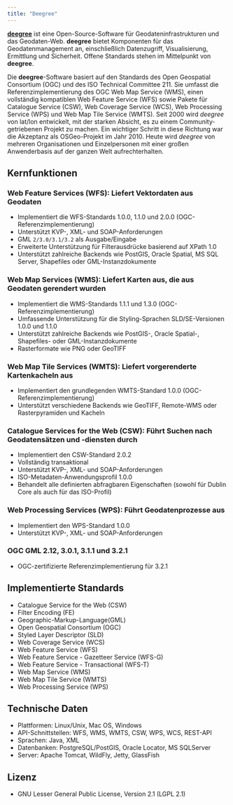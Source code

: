 ```yaml
---
title: "Deegree"
---
```


[**deegree**](https://www.deegree.org) ist eine Open-Source-Software für Geodateninfrastrukturen und das Geodaten-Web. **deegree** bietet Komponenten für das Geodatenmanagement an, einschließlich Datenzugriff, Visualisierung, Ermittlung und Sicherheit. Offene Standards stehen im Mittelpunkt von **deegree**.

Die **deegree**-Software basiert auf den Standards des Open Geospatial Consortium (OGC) und des ISO Technical Committee 211. Sie umfasst die Referenzimplementierung des OGC Web Map Service (WMS), einen vollständig kompatiblen Web Feature Service (WFS) sowie Pakete für Catalogue Service (CSW), Web Coverage Service (WCS), Web Processing Service (WPS) und Web Map Tile Service (WMTS). Seit 2000 wird *deegree* von lat/lon entwickelt, mit der starken Absicht, es zu einem Community-getriebenen Projekt zu machen. Ein wichtiger Schritt in diese Richtung war die Akzeptanz als OSGeo-Projekt im Jahr 2010. Heute wird *deegree* von mehreren Organisationen und Einzelpersonen mit einer großen Anwenderbasis auf der ganzen Welt aufrechterhalten.

## Kernfunktionen 
### Web Feature Services (WFS): Liefert Vektordaten aus Geodaten

* Implementiert die WFS-Standards 1.0.0, 1.1.0 und 2.0.0 (OGC-Referenzimplementierung)
* Unterstützt KVP-, XML- und SOAP-Anforderungen
* GML `2/3.0/3.1/3.2` als Ausgabe/Eingabe
* Erweiterte Unterstützung für Filterausdrücke basierend auf XPath 1.0
* Unterstützt zahlreiche Backends wie PostGIS, Oracle Spatial, MS SQL Server, Shapefiles oder GML-Instanzdokumente

### Web Map Services (WMS): Liefert Karten aus, die aus Geodaten gerendert wurden

* Implementiert die WMS-Standards 1.1.1 und 1.3.0 (OGC-Referenzimplementierung)
* Umfassende Unterstützung für die Styling-Sprachen SLD/SE-Versionen 1.0.0 und 1.1.0
* Unterstützt zahlreiche Backends wie PostGIS-, Oracle Spatial-, Shapefiles- oder GML-Instanzdokumente
* Rasterformate wie PNG oder GeoTIFF

### Web Map Tile Services (WMTS): Liefert vorgerenderte Kartenkacheln aus

* Implementiert den grundlegenden WMTS-Standard 1.0.0 (OGC-Referenzimplementierung)
* Unterstützt verschiedene Backends wie GeoTIFF, Remote-WMS oder Rasterpyramiden und Kacheln 

### Catalogue Services for the Web (CSW): Führt Suchen nach Geodatensätzen und -diensten durch

* Implementiert den CSW-Standard 2.0.2
* Vollständig transaktional
* Unterstützt KVP-, XML- und SOAP-Anforderungen
* ISO-Metadaten-Anwendungsprofil 1.0.0
* Behandelt alle definierten abfragbaren Eigenschaften (sowohl für Dublin Core als auch für das ISO-Profil)

### Web Processing Services (WPS): Führt Geodatenprozesse aus

* Implementiert den WPS-Standard 1.0.0
* Unterstützt KVP-, XML- und SOAP-Anforderungen

### OGC GML 2.12, 3.0.1, 3.1.1 und 3.2.1

* OGC-zertifizierte Referenzimplementierung für 3.2.1

## Implementierte Standards

* Catalogue Service for the Web (CSW) 
* Filter Encoding (FE) 
* Geographic-Markup-Language(GML) 
* Open Geospatial Consortium (OGC) 
* Styled Layer Descriptor (SLD) 
* Web Coverage Service (WCS) 
* Web Feature Service (WFS)
* Web Feature Service - Gazetteer Service (WFS-G) 
* Web Feature Service - Transactional (WFS-T) 
* Web Map Service (WMS) 
* Web Map Tile Service (WMTS) 
* Web Processing Service (WPS)

## Technische Daten

* Plattformen: Linux/Unix, Mac OS, Windows
* API-Schnittstellen: WFS, WMS, WMTS, CSW, WPS, WCS, REST-API
* Sprachen: Java, XML
* Datenbanken: PostgreSQL/PostGIS, Oracle Locator, MS SQLServer
* Server: Apache Tomcat, WildFly, Jetty, GlassFish

## Lizenz

* GNU Lesser General Public License, Version 2.1 (LGPL 2.1)
